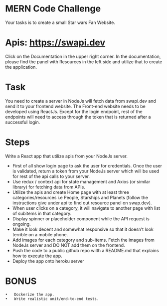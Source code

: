 # MERN Code Challenge 

Your tasks is to create a small Star wars Fan Website.

# Apis: https://swapi.dev
Click on the Documentation in the upper right corner. In the documentation, please find the panel with Resources in the left side and utilize that to create the application.

# Task
You need to create a server in NodeJs will fetch data from swapi.dev and send it to your frontend website. The Front-end website needs to be developed using ReactJs. Except for the login endpoint, rest of the endpoints will need to access through the token that is returned after a successful login.

# Steps
Write a React app that utilize apis from your NodeJs server.
<ul>
  <li>First of all show login page to ask the user for credentials. Once the user is validated, return a token from your NodeJs server which will be used for rest of the api calls to your server.</li>
	<li>Use redux / context api for state management and Axios (or similar library) for fetching data from APIs.</li>
	<li>Utilize the apis and create Home page with at least three categories/resources i.e People, Starships and Planets (follow the instructions give under api to find out resource panel on swap.dev). </li>
	<li>When user clicks on a category, it will navigate to another page with list of subitems in that category.</li>
	<li>Display spinner or placeholder component while the API request is ongoing.</li>
	<li>Make it look decent and somewhat responsive so that it doesn’t look terrible on a mobile phone.</li>
  <li>Add images for each category and sub-items. Fetch the images from NodeJs server and DO NOT add them on the frontend.</li>
	<li>Push the code to a public github repo wilth a README.md that explains how to execute the app.</li>
  <li>Deploy the app onto heroku server</li>
</ul>

# BONUS
	•	Dockerize the app.
	•	Write realistic unit/end-to-end tests.
